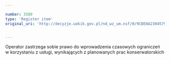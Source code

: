 ```yaml
---

number: 3580
type: 'Register item'
original_uri: 'http://decyzje.uokik.gov.pl/nd_wz_um.nsf/0/9CBE0A2304579FF1C1257A54003E2C49?OpenDocument'


---
```


Operator zastrzega sobie prawo do wprowadzenia czasowych ograniczeń w korzystaniu z usługi, wynikających z planowanych prac konserwatorskich
